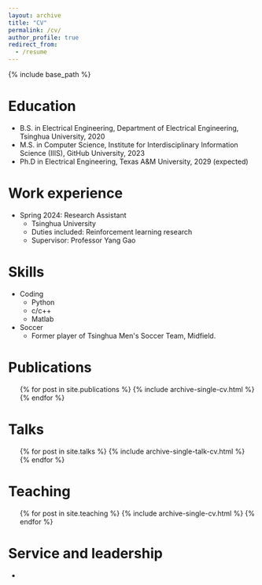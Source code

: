 ```yaml
---
layout: archive
title: "CV"
permalink: /cv/
author_profile: true
redirect_from:
  - /resume
---
```


{% include base_path %}

Education
======
* B.S. in Electrical Engineering, Department of Electrical Engineering, Tsinghua University, 2020
* M.S. in Computer Science, Institute for Interdisciplinary Information Science (IIIS), GitHub University, 2023
* Ph.D in Electrical Engineering, Texas A&M University, 2029 (expected)

Work experience
======
* Spring 2024: Research Assistant
  * Tsinghua University
  * Duties included: Reinforcement learning research
  * Supervisor: Professor Yang Gao
  
Skills
======
* Coding
  * Python
  * c/c++
  * Matlab
* Soccer
  * Former player of Tsinghua Men's Soccer Team, Midfield. 

Publications
======
  <ul>{% for post in site.publications %}
    {% include archive-single-cv.html %}
  {% endfor %}</ul>
  
Talks
======
  <ul>{% for post in site.talks %}
    {% include archive-single-talk-cv.html %}
  {% endfor %}</ul>
  
Teaching
======
  <ul>{% for post in site.teaching %}
    {% include archive-single-cv.html %}
  {% endfor %}</ul>
  
Service and leadership
======
* 
